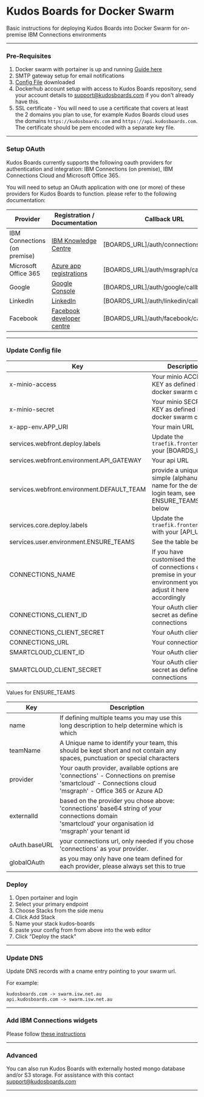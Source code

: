 # Kudos Boards for Docker Swarm

Basic instructions for deploying Kudos Boards into Docker Swarm for on-premise IBM Connections environments

---

### Pre-Requisites

1. Docker swarm with portainer is up and running [Guide here](/swarm/setup/)
1. SMTP gateway setup for email notifications
1. [Config File](/assets/config/boards-swarm.yml) downloaded
1. Dockerhub account setup with access to Kudos Boards repository, send your account details to support@kudosboards.com if you don't already have this.
1. SSL certificate - You will need to use a certificate that covers at least the 2 domains you plan to use, for example Kudos Boards cloud uses the domains `https://kudosboards.com` and `https://api.kudosboards.com`. The certificate should be pem encoded with a separate key file.

---

### Setup OAuth

Kudos Boards currently supports the following oauth providers for authentication and integration: IBM Connections (on premise), IBM Connections Cloud and Microsoft Office 365.

You will need to setup an OAuth application with one (or more) of these providers for Kudos Boards to function. please refer to the following documentation:

| Provider                     | Registration / Documentation                                                                                                          | Callback URL                  | Scopes |
| ---------------------------- | ------------------------------------------------------------------------------------------------------------------------------------- | ----------------------------- | ------ |
| IBM Connections (on premise) | [IBM Knowledge Centre](https://www.ibm.com/support/knowledgecenter/en/SSYGQH_6.0.0/admin/admin/r_admin_common_oauth_manage_list.html) | [BOARDS_URL]/auth/connections/callback |
| Microsoft Office 365         | [Azure app registrations](https://portal.azure.com/#blade/Microsoft_AAD_RegisteredApps/ApplicationsListBlade)                         | [BOARDS_URL]/auth/msgraph/callback     |
| Google                       | [Google Console](https://console.developers.google.com/apis/credentials)                                                              | [BOARDS_URL]/auth/google/callback      |
| LinkedIn                     | [LinkedIn](https://www.linkedin.com/developers/apps)                                                                                  | [BOARDS_URL]/auth/linkedin/callback    |
| Facebook                     | [Facebook developer centre](https://developers.facebook.com/apps/2087069981334024/fb-login/settings/)                                 | [BOARDS_URL]/auth/facebook/callback    |

---

### Update Config file

| Key                                        | Description                                                                                                      |
| ------------------------------------------ | ---------------------------------------------------------------------------------------------------------------- |
| x-minio-access                             | Your minio ACCESS KEY as defined in your docker swarm config                                                     |
| x-minio-secret                             | Your minio SECRET KEY as defined in your docker swarm config                                                     |
| x-app-env.APP_URI                          | Your main URL                                                                                                    |
| services.webfront.deploy.labels            | Update the `traefik.frontend.rule` your [BOARDS_URL]
| services.webfront.environment.API_GATEWAY  | Your api URL                                                                                                     |
| services.webfront.environment.DEFAULT_TEAM | provide a unique simple (alphanumeric) name for the default login team, see ENSURE_TEAMS below                   |
| services.core.deploy.labels                | Update the `traefik.frontend.rule` with your [API_URL]
| services.user.environment.ENSURE_TEAMS     | See the table below                                                                                              |
| CONNECTIONS_NAME                           | If you have customised the name of connections on premise in your environment you may adjust it here accordingly |
| CONNECTIONS_CLIENT_ID                      | Your oAuth client secret as defined in connections                                                               |
| CONNECTIONS_CLIENT_SECRET                  | Your oAuth client id                                                                                             |
| CONNECTIONS_URL                            | Your connections URL                                                                                             |
| SMARTCLOUD_CLIENT_ID                       | Your oAuth client id                                                                                             |
| SMARTCLOUD_CLIENT_SECRET                   | Your oAuth client secret as defined in connections                                                               |

Values for ENSURE_TEAMS

| Key           | Description                                                                                                                                                       |
| ------------- | ----------------------------------------------------------------------------------------------------------------------------------------------------------------- |
| name          | If defining multiple teams you may use this long description to help determine which is which                                                                     |
| teamName      | A Unique name to identify your team, this should be kept short and not contain any spaces, punctuation or special characters                                      |
| provider      | Your oauth provider, available options are <br>'connections' - Connections on premise<br>'smartcloud' - Connections cloud<br>'msgraph' - Office 365 or Azure AD   |
| externalId    | based on the provider you chose above:<br>'connections' base64 string of your connections domain<br>'smartcloud' your organisation id<br>'msgraph' your tenant id |
| oAuth.baseURL | your connections url, only needed if you chose 'connections' as your provider.                                                                                    |
| globalOAuth   | as you may only have one team defined for each provider, please always set this to true                                                                           |

### Deploy

1. Open portainer and login
1. Select your primary endpoint
1. Choose Stacks from the side menu
1. Click Add Stack
1. Name your stack kudos-boards
1. paste your config from from above into the web editor
1. Click "Deploy the stack"

---

### Update DNS

Update DNS records with a cname entry pointing to your swarm url.

For example:

    kudosboards.com -> swarm.isw.net.au
    api.kudosboards.com -> swarm.isw.net.au

---

### Add IBM Connections widgets

Please follow [these instructions](/boards/widgets/)

---

### Advanced

You can also run Kudos Boards with externally hosted mongo database and/or S3 storage.
For assistance with this contact support@kudosboards.com

---
